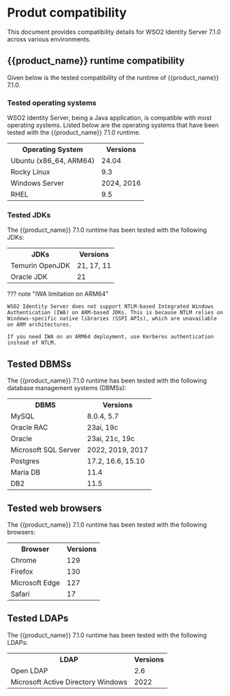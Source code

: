 # Produt compatibility

This document provides compatibility details for WSO2 Identity Server 7.1.0 across various environments.

## {{product_name}} runtime compatibility 

Given below is the tested compatibility of the runtime of {{product_name}} 7.1.0.

### Tested operating systems

WSO2 Identity Server, being a Java application, is compatible with most operating systems. Listed below are the operating systems that have been tested with the {{product_name}} 7.1.0 runtime.

<table>
	<th>Operating System</th>
	<th>Versions</th>
	<tr>
		<td>Ubuntu (x86_64, ARM64)</td>
		<td>24.04</td>
	</tr>
	<tr>
		<td>Rocky Linux</td>
		<td>9.3</td>
	</tr>
	<tr>
		<td>Windows Server</td>
		<td>2024, 2016</td>
	</tr>
	<tr>
		<td>RHEL</td>
		<td>9.5</td>
	</tr>
</table>

### Tested JDKs

The {{product_name}} 7.1.0 runtime has been tested with the following JDKs:

<table>
	<th>JDKs</th>
	<th>Versions</th>
	<tr>
		<td>Temurin OpenJDK</td>
		<td>21, 17, 11</td>
	</tr>
	<tr>
		<td>Oracle JDK</td>
		<td>21</td>
	</tr>
</table>

??? note "IWA limitation on ARM64"

	WSO2 Identity Server does not support NTLM-based Integrated Windows Authentication (IWA) on ARM-based JDKs. This is because NTLM relies on Windows-specific native libraries (SSPI APIs), which are unavailable on ARM architectures. 

    If you need IWA on an ARM64 deployment, use Kerberos authentication instead of NTLM.


## Tested DBMSs

The {{product_name}} 7.1.0 runtime has been tested with the following database management systems (DBMSs):

<table>
	<th>DBMS</th>
	<th>Versions</th>
	<tr>
		<td>MySQL</td>
		<td>8.0.4, 5.7</td>
	</tr>
	<tr>
		<td>Oracle RAC</td>
		<td>23ai, 19c</td>
	</tr>
	<tr>
		<td>Oracle</td>
		<td>23ai, 21c, 19c</td>
	</tr>
	<tr>
		<td>Microsoft SQL Server</td>
		<td>2022, 2019, 2017</td>
	</tr>
	<tr>
		<td>Postgres</td>
		<td>17.2, 16.6, 15.10</td>
	</tr>
	<tr>
		<td>Maria DB</td>
		<td>11.4</td>
	</tr>
	<tr>
		<td>DB2</td>
		<td>11.5</td>
	</tr>
</table>

## Tested web browsers

The {{product_name}} 7.1.0 runtime has been tested with the following browsers:

<table>
	<th>Browser</th>
	<th>Versions</th>
	<tr>
		<td>Chrome</td>
		<td>129</td>
	</tr>
	<tr>
		<td>Firefox</td>
		<td>130</td>
	</tr>
	<tr>
		<td>Microsoft Edge</td>
		<td>127</td>
	</tr>
	<tr>
		<td>Safari</td>
		<td>17</td>
	</tr>
</table>

## Tested LDAPs

The {{product_name}} 7.1.0 runtime has been tested with the following LDAPs:

<table>
	<th>LDAP</th>
	<th>Versions</th>
	<tr>
		<td>Open LDAP</td>
		<td>2.6</td>
	</tr>
	<tr>
		<td>Microsoft Active Directory Windows</td>
		<td>2022</td>
	</tr>
</table>